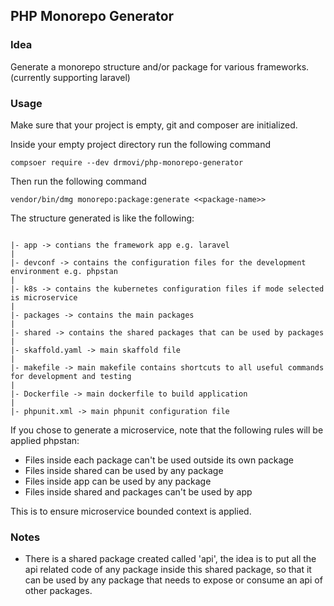 ## PHP Monorepo Generator

### Idea

Generate a monorepo structure and/or package for various frameworks. (currently supporting laravel)

### Usage

Make sure that your project is empty, git and composer are initialized.

Inside your empty project directory run the following command
```
compsoer require --dev drmovi/php-monorepo-generator
```

Then run the following command

```
vendor/bin/dmg monorepo:package:generate <<package-name>>
```

The structure generated is like the following:

```

|- app -> contians the framework app e.g. laravel
|
|- devconf -> contains the configuration files for the development environment e.g. phpstan
|
|- k8s -> contains the kubernetes configuration files if mode selected is microservice
|
|- packages -> contains the main packages
|
|- shared -> contains the shared packages that can be used by packages
|
|- skaffold.yaml -> main skaffold file
|
|- makefile -> main makefile contains shortcuts to all useful commands for development and testing
|
|- Dockerfile -> main dockerfile to build application
|
|- phpunit.xml -> main phpunit configuration file

```

If you chose to generate a microservice, note that the following rules will be applied phpstan:

* Files inside each package can't be used outside its own package
* Files inside shared can be used by any package
* Files inside app can be used by any package
* Files inside shared and packages can't be used by app

This is to ensure microservice bounded context is applied.


### Notes

* There is a shared package created called 'api', the idea is to put all the api related code of any package inside this shared package, so that it can be used by any package that needs to expose or consume an api of other packages.
